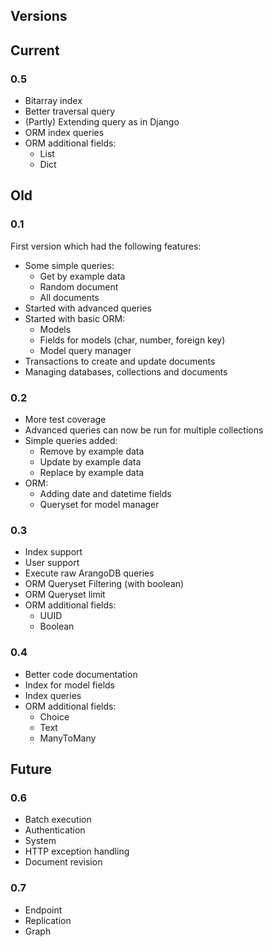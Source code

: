 Versions
---------

## Current

### 0.5
- Bitarray index
- Better traversal query
- (Partly) Extending query as in Django
- ORM index queries
- ORM additional fields:
    - List
    - Dict

## Old

### 0.1
First version which had the following features:

- Some simple queries:
    - Get by example data
    - Random document
    - All documents
- Started with advanced queries
- Started with basic ORM:
    - Models
    - Fields for models (char, number, foreign key)
    - Model query manager
- Transactions to create and update documents
- Managing databases, collections and documents

### 0.2

- More test coverage
- Advanced queries can now be run for multiple collections
- Simple queries added:
    - Remove by example data
    - Update by example data
    - Replace by example data
- ORM:
    - Adding date and datetime fields
    - Queryset for model manager
    
### 0.3
- Index support
- User support
- Execute raw ArangoDB queries
- ORM Queryset Filtering (with boolean)
- ORM Queryset limit
- ORM additional fields:
    - UUID
    - Boolean

### 0.4
- Better code documentation
- Index for model fields
- Index queries
- ORM additional fields:
    - Choice
    - Text
    - ManyToMany

## Future

### 0.6
- Batch execution
- Authentication
- System
- HTTP exception handling
- Document revision

### 0.7
- Endpoint
- Replication
- Graph